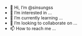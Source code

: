 - 👋 Hi, I’m @sinsungss
- 👀 I’m interested in ...
- 🌱 I’m currently learning ...
- 💞️ I’m looking to collaborate on ...
- 📫 How to reach me ...

<!---
sinsungss/sinsungss is a ✨ special ✨ repository because its `README.md` (this file) appears on your GitHub profile.
You can click the Preview link to take a look at your changes.
--->
